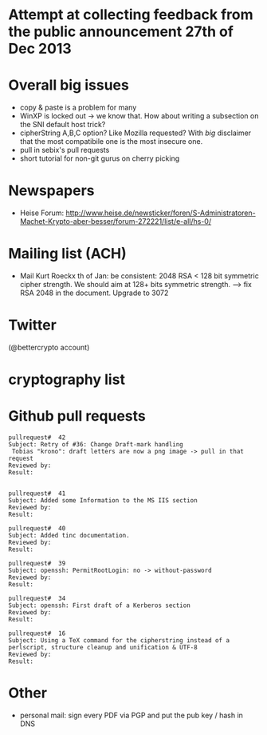 Attempt at collecting feedback from the public announcement 27th of Dec 2013
=============================================================================


Overall big issues
==================
* copy & paste is a problem for many
* WinXP is locked out -> we know that. How about writing a subsection on the SNI default host trick?
* cipherString A,B,C option? Like Mozilla requested? With *big* disclaimer that the most compatibile one is the most insecure one.
* pull in sebix's pull requests
* short tutorial for non-git gurus on cherry picking


Newspapers 
===========

  - Heise Forum:
  http://www.heise.de/newsticker/foren/S-Administratoren-Machet-Krypto-aber-besser/forum-272221/list/e-all/hs-0/


Mailing list (ACH)
=================
  * Mail Kurt Roeckx th of Jan: be consistent: 2048 RSA < 128 bit symmetric cipher strength. We should aim at 128+ bits symmetric strength. --> fix RSA 2048 in the document. Upgrade to 3072


Twitter
========
(@bettercrypto account)

cryptography list
=================

Github pull requests
====================

    pullrequest#  42
    Subject: Retry of #36: Change Draft-mark handling
     Tobias "krono": draft letters are now a png image -> pull in that request
    Reviewed by:
    Result: 


    pullrequest#  41
    Subject: Added some Information to the MS IIS section
    Reviewed by:
    Result: 

    pullrequest#  40
    Subject: Added tinc documentation.
    Reviewed by:
    Result: 

    pullrequest#  39
    Subject: openssh: PermitRootLogin: no -> without-password
    Reviewed by:
    Result: 

    pullrequest#  34
    Subject: openssh: First draft of a Kerberos section
    Reviewed by:
    Result: 

    pullrequest#  16
    Subject: Using a TeX command for the cipherstring instead of a perlscript, structure cleanup and unification & UTF-8
    Reviewed by:
    Result: 


Other
======

  * personal mail: sign every PDF via PGP
    and put the pub key / hash in DNS

